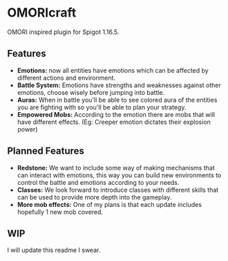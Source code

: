 # OMORIcraft
 OMORI inspired plugin for Spigot 1.16.5.
 
## Features
* **Emotions:** now all entities have emotions which can be affected by different actions and environment.
* **Battle System:** Emotions have strengths and weaknesses against other emotions, choose wisely before jumping into battle.
* **Auras:** When in battle you'll be able to see colored aura of the entities you are fighting with so you'll be able to plan your strategy.
* **Empowered Mobs:** According to the emotion there are mobs that will have different effects. (Eg: Creeper emotion dictates their explosion power)

## Planned Features
* **Redstone:** We want to include some way of making mechanisms that can interact with emotions, this way you can build new environments to control the battle and emotions according to your needs.
* **Classes:** We look forward to introduce classes with different skills that can be used to provide more depth into the gameplay.
* **More mob effects:** One of my plans is that each update includes hopefully 1 new mob covered.
 

## WIP
I will update this readme I swear.
